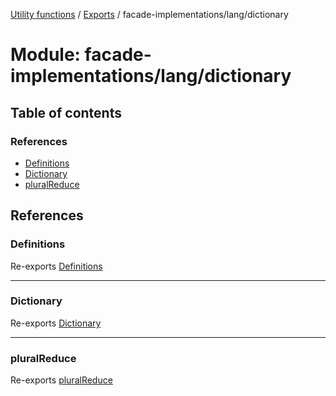 [Utility functions](../index.md) / [Exports](../modules.md) / facade-implementations/lang/dictionary

# Module: facade-implementations/lang/dictionary

## Table of contents

### References

- [Definitions](facade_implementations_lang_dictionary.md#definitions)
- [Dictionary](facade_implementations_lang_dictionary.md#dictionary)
- [pluralReduce](facade_implementations_lang_dictionary.md#pluralreduce)

## References

### Definitions

Re-exports [Definitions](../classes/facade_implementations_lang_dictionary_Definitions.Definitions.md)

___

### Dictionary

Re-exports [Dictionary](../classes/facade_implementations_lang_dictionary_Dictionary.Dictionary.md)

___

### pluralReduce

Re-exports [pluralReduce](facade_implementations_lang_dictionary_core.md#pluralreduce)
